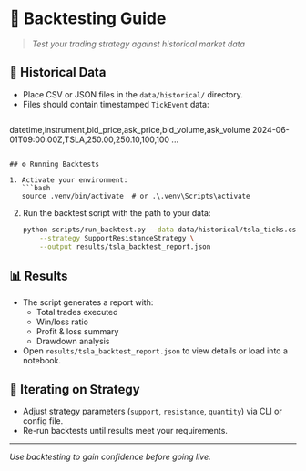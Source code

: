 # 🧪 Backtesting Guide

> *Test your trading strategy against historical market data*

## 📂 Historical Data

- Place CSV or JSON files in the `data/historical/` directory.
- Files should contain timestamped `TickEvent` data:
  ```csv
datetime,instrument,bid_price,ask_price,bid_volume,ask_volume
2024-06-01T09:00:00Z,TSLA,250.00,250.10,100,100
...
```

## ⚙️ Running Backtests

1. Activate your environment:
   ```bash
   source .venv/bin/activate  # or .\.venv\Scripts\activate
   ```
2. Run the backtest script with the path to your data:
   ```bash
   python scripts/run_backtest.py --data data/historical/tsla_ticks.csv \
       --strategy SupportResistanceStrategy \
       --output results/tsla_backtest_report.json
   ```

## 📊 Results

- The script generates a report with:
  - Total trades executed
  - Win/loss ratio
  - Profit & loss summary
  - Drawdown analysis
- Open `results/tsla_backtest_report.json` to view details or load into a notebook.

## 🔄 Iterating on Strategy

- Adjust strategy parameters (`support`, `resistance`, `quantity`) via CLI or config file.
- Re-run backtests until results meet your requirements.

---

*Use backtesting to gain confidence before going live.* 